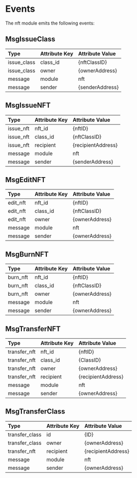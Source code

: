 # Events

The nft module emits the following events:

## MsgIssueClass

| Type        | Attribute Key | Attribute Value  |
| :---------- | :------------ | :--------------- |
| issue_class | class_id      | {nftClassID}     |
| issue_class | owner         | {ownerAddress}   |
| message     | module        | nft              |
| message     | sender        | {senderAddress}  |


## MsgIssueNFT

| Type      | Attribute Key | Attribute Value    |
| :-------  | :------------ | :----------------- |
| issue_nft | nft_id        | {nftID}            |
| issue_nft | class_id      | {nftClassID}       |
| issue_nft | recipient     | {recipientAddress} |
| message   | module        | nft                |
| message   | sender        | {senderAddress}    |

## MsgEditNFT

| Type     | Attribute Key | Attribute Value |
| :------- | :------------ | :-------------- |
| edit_nft | nft_id        | {nftID}         |
| edit_nft | class_id      | {nftClassID}    |
| edit_nft | owner         | {ownerAddress}  |
| message  | module        | nft             |
| message  | sender        | {ownerAddress} |

## MsgBurnNFT

| Type     | Attribute Key | Attribute Value |
| :------- | :------------ | :-------------- |
| burn_nft | nft_id        | {nftID}         |
| burn_nft | class_id      | {nftClassID}    |
| burn_nft | owner         | {ownerAddress}  |
| message  | module        | nft             |
| message  | sender        | {ownerAddress} |

## MsgTransferNFT

| Type                  | Attribute Key | Attribute Value   |
| :---------------      | :------------ | :--------------   |
| transfer_nft          | nft_id        | {nftID}           |
| transfer_nft          | class_id      | {ClassID}         |
| transfer_nft          | owner         | {ownerAddress}    |
| transfer_nft          | recipient     | {recipientAddress}|
| message               | module        | nft               |
| message               | sender        | {ownerAddress}    |


## MsgTransferClass

| Type                  | Attribute Key | Attribute Value   |
| :---------------      | :------------ | :--------------   |
| transfer_class        | id            | {ID}              |
| transfer_class        | owner         | {ownerAddress}    |
| transfer_nft          | recipient     | {recipientAddress}|
| message               | module        | nft               |
| message               | sender        | {ownerAddress}    |

